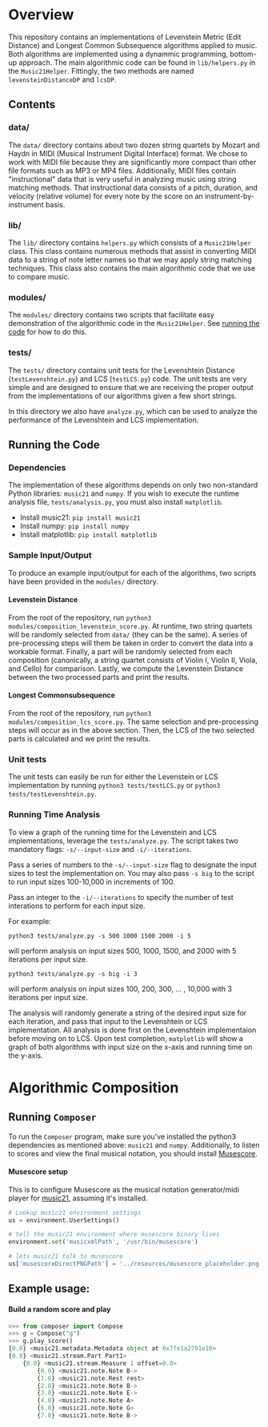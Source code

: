 # Overview

This repository contains an implementations of Levenstein Metric (Edit Distance) and Longest Common Subsequence
algorithms applied to music. Both algorithms are implemented using a dynammic programming, bottom-up approach.
The main algorithmic code can be found in `lib/helpers.py` in the `Music21Helper`. Fittingly, the two
methods are named `levensteinDistanceDP` and `lcsDP`.

## Contents

### data/
The `data/` directory contains about two dozen string quartets by Mozart and Haydn in MIDI
(Musical Instrument Digital Interface) format. We chose to work with MIDI file because they are significantly
more compact than other file formats such as MP3 or MP4 files.
Additionally, MIDI files contain "instructional" data that is very useful in analyzing music using string matching methods.
That instructional data consists of a pitch, duration, and velocity (relative volume) for every note by the score on an instrument-by-instrument basis. 

### lib/
The `lib/` directory contains `helpers.py` which consists of a `Music21Helper` class.
This class contains numerous methods that assist in converting MIDI data to a string of note letter names so that we may apply string matching techniques.
This class also contains the main algorithmic code that we use to compare music.

### modules/
The `modules/` directory contains two scripts that facilitate easy demonstration of the algorithmic code in the `Music21Helper`. See [running the code](#running-the-code) for how to do this.

### tests/
The `tests/` directory contains unit tests for the Levenshtein Distance (`testLevenshtein.py`) and LCS (`testLCS.py`) code. The unit tests are very simple and are designed to ensure that we are receiving the proper output from the implementations of our algorithms given a few short strings.

In this directory we also have `analyze.py`, which can be used to analyze the performance of the Levenshtein and LCS implementation.

## Running the Code

### Dependencies

The implementation of these algorithms depends on only two non-standard Python libraries: `music21` and `numpy`.
If you wish to execute the runtime analysis file, `tests/analysis.py`, you must also install `matplotlib`.

- Install music21: `pip install music21`
- Install numpy: `pip install numpy`
- Install matplotlib: `pip install matplotlib`

### Sample Input/Output

To produce an example input/output for each of the algorithms, two scripts have been provided in the `modules/` directory.

#### Levenstein Distance

From the root of the repository, run `python3 modules/composition_levenstein_score.py`.
At runtime, two string quartets will be randomly selected from `data/` (they can be the same).
A series of pre-processing steps will them be taken in order to convert the data into a workable format.
Finally, a part will be randomly selected from each composition (canonically, a string quartet
consists of Violin I, Violin II, Viola, and Cello) for comparison.
Lastly, we compute the Levenstein Distance between the two processed parts and print the results.

#### Longest Commonsubsequence
From the root of the repository, run `python3 modules/composition_lcs_score.py`. The same selection and pre-processing steps will occur as in the above section. Then, the LCS of the two selected parts is calculated and we print the results.

### Unit tests
The unit tests can easily be run for either the Levenstein or LCS implementation by running
`python3 tests/testLCS.py` or `python3 tests/testLevenshtein.py`.

### Running Time Analysis
To view a graph of the running time for the Levenstein and LCS implementations, leverage the `tests/analyze.py`.
The script takes two mandatory flags: `-s/--input-size` and `-i/--iterations`.

Pass a series of numbers to the `-s/--input-size` flag to designate the input sizes to test the implementation on. You may also pass `-s big` to the script to run input sizes 100-10,000 in increments of 100.

Pass an integer to the `-i/--iterations` to specify the number of test interations to perform for each input size.

For example:

`python3 tests/analyze.py -s 500 1000 1500 2000 -i 5`

will perform analysis on input sizes 500, 1000, 1500, and 2000 with 5 iterations per input size.

`python3 tests/analyze.py -s big -i 3`

will perform analysis on input sizes 100, 200, 300, ... , 10,000 with 3 iterations per input size.

The analysis will randomly generate a string of the desired input size for each iteration, and pass that input to the Levenshtein or LCS implementation.
All analysis is done first on the Levenshtein implementaion before moving on to LCS.
Upon test completion, `matplotlib` will show a graph of both algorithms with input size on the x-axis and running time on the y-axis.


# Algorithmic Composition

## Running `Composer`

To run the `Composer` program, make sure you've installed the python3 dependencies as mentioned above: `music21` and `numpy`. Additionally, to listen to scores and view the final musical notation, you should install [Musescore](https://musescore.org/en).

#### Musescore setup
This is to configure Musescore as the musical notation generator/midi player for [music21](http://web.mit.edu/music21/doc/installing/installAdditional.html#musescore), assuming it's installed.

```python
# Lookup music21 environment settings
us = environment.UserSettings()

# tell the music21 environment where musescore binary lives
environment.set('musicxmlPath', '/usr/bin/musescore')

# lets music21 talk to musescore
us['musescoreDirectPNGPath'] = '../resources/musescore_placeholder.png'
```

## Example usage:

#### Build a random score and play

```python
>>> from composer import Compose
>>> g = Compose("g")
>>> g.play_score()
{0.0} <music21.metadata.Metadata object at 0x7fe1a2791e10>
{0.0} <music21.stream.Part Part1>
    {0.0} <music21.stream.Measure 1 offset=0.0>
        {0.0} <music21.note.Note B->
        {1.0} <music21.note.Rest rest>
        {2.0} <music21.note.Note B->
        {3.0} <music21.note.Note E->
        {4.0} <music21.note.Note A>
        {6.0} <music21.note.Note G>
        {7.0} <music21.note.Note B->
```